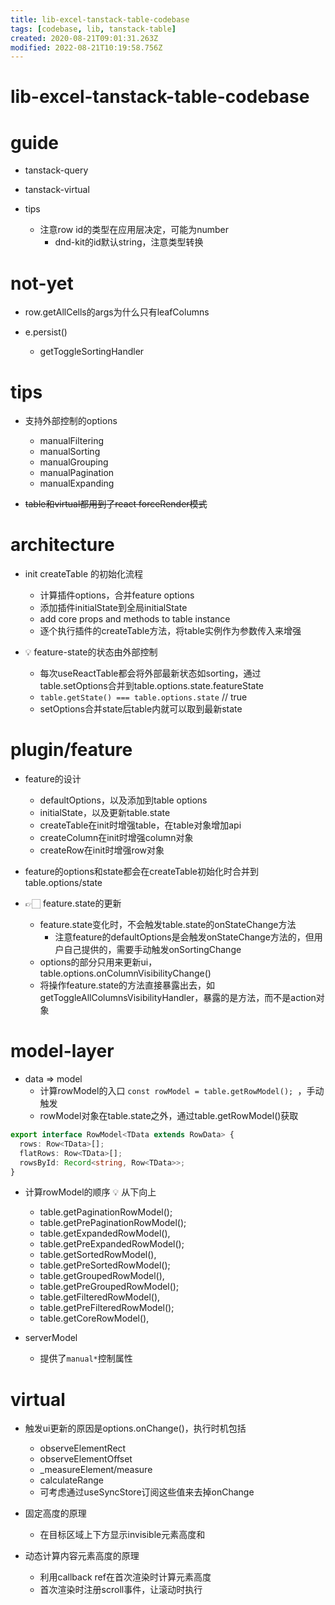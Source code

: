 ```yaml
---
title: lib-excel-tanstack-table-codebase
tags: [codebase, lib, tanstack-table]
created: 2020-08-21T09:01:31.263Z
modified: 2022-08-21T10:19:58.756Z
---
```


# lib-excel-tanstack-table-codebase

# guide

- tanstack-query
- tanstack-virtual

- tips
  - 注意row id的类型在应用层决定，可能为number
    - dnd-kit的id默认string，注意类型转换
# not-yet
- row.getAllCells的args为什么只有leafColumns

- e.persist()
  - getToggleSortingHandler
# tips
- 支持外部控制的options
  - manualFiltering
  - manualSorting
  - manualGrouping
  - manualPagination
  - manualExpanding

- ~~table和virtual都用到了react forceRender模式~~
# architecture
- init createTable 的初始化流程
  - 计算插件options，合并feature options
  - 添加插件initialState到全局initialState
  - add core props and methods to table instance
  - 逐个执行插件的createTable方法，将table实例作为参数传入来增强

- 💡 feature-state的状态由外部控制
  - 每次useReactTable都会将外部最新状态如sorting，通过 table.setOptions合并到table.options.state.featureState
  - `table.getState() === table.options.state` // true
  - setOptions合并state后table内就可以取到最新state
# plugin/feature
- feature的设计
  - defaultOptions，以及添加到table options
  - initialState，以及更新table.state
  - createTable在init时增强table，在table对象增加api
  - createColumn在init时增强column对象
  - createRow在init时增强row对象

- feature的options和state都会在createTable初始化时合并到table.options/state

- 👉🏻 feature.state的更新
  - feature.state变化时，不会触发table.state的onStateChange方法
    - 注意feature的defaultOptions是会触发onStateChange方法的，但用户自己提供的，需要手动触发onSortingChange
  - options的部分只用来更新ui，table.options.onColumnVisibilityChange()
  - 将操作feature.state的方法直接暴露出去，如getToggleAllColumnsVisibilityHandler，暴露的是方法，而不是action对象
# model-layer
- data => model
  - 计算rowModel的入口 `const rowModel = table.getRowModel(); `，手动触发
  - rowModel对象在table.state之外，通过table.getRowModel()获取

```typescript
export interface RowModel<TData extends RowData> {
  rows: Row<TData>[];
  flatRows: Row<TData>[];
  rowsById: Record<string, Row<TData>>;
}
```

- 计算rowModel的顺序 💡 从下向上
  - table.getPaginationRowModel(); 
  - table.getPrePaginationRowModel(); 
  - table.getExpandedRowModel(), 
  - table.getPreExpandedRowModel(); 
  - table.getSortedRowModel(), 
  - table.getPreSortedRowModel(); 
  - table.getGroupedRowModel(), 
  - table.getPreGroupedRowModel(); 
  - table.getFilteredRowModel(), 
  - table.getPreFilteredRowModel(); 
  - table.getCoreRowModel(), 

- serverModel
  - 提供了`manual*`控制属性
# virtual
- 触发ui更新的原因是options.onChange()，执行时机包括
  - observeElementRect
  - observeElementOffset
  - _measureElement/measure
  - calculateRange
  - 可考虑通过useSyncStore订阅这些值来去掉onChange

- 固定高度的原理
  - 在目标区域上下方显示invisible元素高度和

- 动态计算内容元素高度的原理
  - 利用callback ref在首次渲染时计算元素高度
  - 首次渲染时注册scroll事件，让滚动时执行
